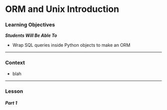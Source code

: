 # ORM and Unix Introduction

### Learning Objectives
***Students Will Be Able To***

* Wrap SQL queries inside Python objects to make an ORM

---
### Context

* blah

---
### Lesson

##### Part 1

